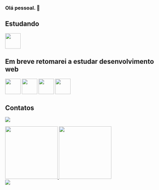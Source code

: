 ### Olá pessoal. 👋

<!--
**JonasOak/jonasoak** is a ✨ _special_ ✨ repository because its `README.md` (this file) appears on your GitHub profile.
-->
## Estudando
<div>
<img height="50em" src="https://cdn.jsdelivr.net/gh/devicons/devicon/icons/java/java-original.svg" />
<!-- <img height="50em" src="https://cdn.jsdelivr.net/gh/devicons/devicon/icons/spring/spring-original.svg" /> -->
</div>


## Em breve retomarei a estudar desenvolvimento web
<div>
<img height="50em" src="https://cdn.jsdelivr.net/gh/devicons/devicon/icons/html5/html5-original.svg" />
<img height="50em" src="https://cdn.jsdelivr.net/gh/devicons/devicon/icons/css3/css3-original.svg" />
<img height="50em" src="https://cdn.jsdelivr.net/gh/devicons/devicon/icons/bootstrap/bootstrap-original.svg" />
<img height="50em" src="https://cdn.jsdelivr.net/gh/devicons/devicon/icons/javascript/javascript-original.svg" />
</div>

## Contatos
<a href="https://www.linkedin.com/in/jonas-carvalho-1b7406250" target="_blank"><img src="https://img.shields.io/badge/LinkedIn-0077B5?style=for-the-badge&logo=linkedin&logoColor=white" target="_blank"></a>   
<!--<a href="https://discord.com/channels/363502054846758915" target="_blank"><img src="https://img.shields.io/badge/Discord-5865F2?style=for-the-badge&logo=discord&logoColor=white" target="_blank"></a>-->


<div>
<a href="https://github.com/JonasOak">
<img height="170em" src="https://github-readme-stats.vercel.app/api?username=JonasOak&show_icons=true&theme=midnight-purple&include_all_commits=true&count_private=true"/>
<img height="170em" src="https://github-readme-stats.vercel.app/api/top-langs/?username=JonasOak&layout=compact&langs_count=7&theme=midnight-purple"/>
</div>

<a href="https://github.com/JonasOak">
  <img src="https://visitcount.itsvg.in/api?id=JonasOak&label=Profile%20Views&color=12&icon=7&pretty=false" />
</a>


